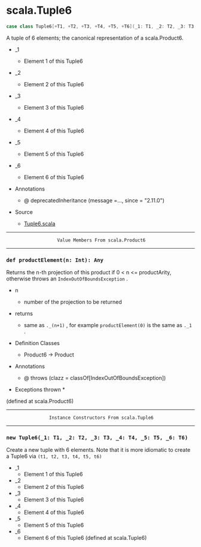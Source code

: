 
#                                 scala.Tuple6                                 #

```scala
case class Tuple6[+T1, +T2, +T3, +T4, +T5, +T6](_1: T1, _2: T2, _3: T3, _4: T4, _5: T5, _6: T6) extends Product6[T1, T2, T3, T4, T5, T6] with Product with Serializable
```

A tuple of 6 elements; the canonical representation of a scala.Product6.

* _1
  * Element 1 of this Tuple6
* _2
  * Element 2 of this Tuple6
* _3
  * Element 3 of this Tuple6
* _4
  * Element 4 of this Tuple6
* _5
  * Element 5 of this Tuple6
* _6
  * Element 6 of this Tuple6

* Annotations
  * @ deprecatedInheritance (message =..., since = "2.11.0")
* Source
  * [Tuple6.scala](https://github.com/scala/scala/tree/6d09a1ba5f/src/library/scala/Tuple6.scala#L1)


--------------------------------------------------------------------------------
                       Value Members From scala.Product6
--------------------------------------------------------------------------------


### `def productElement(n: Int): Any`                                        ###

Returns the n-th projection of this product if 0 < n <= productArity, otherwise
throws an `IndexOutOfBoundsException` .

* n
  * number of the projection to be returned
* returns
  * same as `._(n+1)` , for example `productElement(0)` is the same as `._1` .

* Definition Classes
  * Product6 → Product
* Annotations
  * @ throws (clazz = classOf[IndexOutOfBoundsException])
* Exceptions thrown
  *

(defined at scala.Product6)


--------------------------------------------------------------------------------
                    Instance Constructors From scala.Tuple6
--------------------------------------------------------------------------------


### `new Tuple6(_1: T1, _2: T2, _3: T3, _4: T4, _5: T5, _6: T6)`             ###

Create a new tuple with 6 elements. Note that it is more idiomatic to create a
Tuple6 via `(t1, t2, t3, t4, t5, t6)`

* _1
  * Element 1 of this Tuple6
* _2
  * Element 2 of this Tuple6
* _3
  * Element 3 of this Tuple6
* _4
  * Element 4 of this Tuple6
* _5
  * Element 5 of this Tuple6
* _6
  * Element 6 of this Tuple6
(defined at scala.Tuple6)

